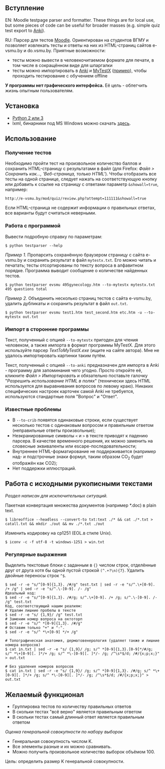 ## Вступление
EN: Moodle testpage parser and formatter. These things are for local use, but some pieces of code can be useful for broader masses (e.g. simple quiz test export to [Anki](http://ankisrs.net)).

RU: Парсер для тестов [Moodle](https://ru.wikipedia.org/wiki/Moodle). Ориентирован на студентов ВГМУ и позволяет извлекать тесты и ответы на них из HTML-страниц сайтов e-vsmu.by и do.vsmu.by. Приятные возможности:

* тесты можно вывести в человекочитаемом формате для печати, в том числе в сокращённом виде для шпаргалки
* тесты можно импортировать в [Anki](http://ankisrs.net) и [MyTestX](http://mytest.klyaksa.net) ([пример](https://github.com/radioxoma/vsmu-scripts/blob/master/tests/mytestx/quiz_unsorted_duplicates.txt)), чтобы проходить тестирование с обучением offline

**У программы нет графического интерфейса.** Её цель - облегчить жизнь опытным пользователям.


## Установка

* [Python 2 или 3](https://www.python.org/downloads/windows/)
* lxml, бинарники под MS Windows можно скачать [здесь](http://www.lfd.uci.edu/~gohlke/pythonlibs/#lxml).


## Использование

### Получение тестов

Необходимо пройти тест на произвольное количество баллов и сохранить HTML-страницу с результатами в файл (для Firefox: *Файл > Сохранить как..., 'Веб-страница, только HTML'*). Чтобы отобразить все тесты на одной странице, следует нажать на соответствующую кнопку или добавить к ссылке на страницу с ответами параметр `&showall=true`, например:

    http://e-vsmu.by/mod/quiz/review.php?attempt=111111&showall=true

Если HTML-страница не содержит информации о правильных ответах, все варианты будут считаться неверными.

### Работа с программой

Вывести подробную справку по параметрам:

    $ python testparser --help

*Пример 1.* Пропарсить сохранённую браузером страницу с сайта e-vsmu.by и сохранить результат в файл `mytestx.txt`. Его можно читать и печатать; тесты отсортированы по тексту вопроса в алфавитном порядке. Программа выводит сообщение о количестве найденных тестов.

    $ python testparser evsmu 495gynecology.htm --to-mytestx mytestx.txt
    495 questions total


*Пример 2.* Объединить несколько страниц тестов с сайта e-vsmu.by, удалить дубликаты и сохранить результат в файл `out.txt`.

    $ python testparser evsmu test1.htm test_second.htm etc.htm -u --to-mytestx out.txt


### Импорт в сторонние программы

Текст, полученный с опцией `--to-mytestx` пригоден для чтения человеком, а также импорта в формат программы MyTestX. Для этого используйте парсер *TextToMyTestX.exe* (ищите на сайте автора). Мне не удалось импортировать картинки таким путём.

Текст, полученный с опцией `--to-anki` предназначен для импорта в Anki - программу для запоминания чего угодно. Просто откройте её, кликните *Файл > Импортировать* и обязательно поставьте галочку "*Разрешить использование HTML в полях*" (технически здесь HTML используется для выравнивания вопросов по левому краю). Никаких специфических настроек карточек самой Anki не требуется, используются стандартные поля "Вопрос" и "Ответ".


### Известные проблемы

* В `--to-crib` появятся одинаковые строки, если существует несколько тестов с одинаковым вопросом и правильным ответом (неправильные ответы произвольные);
* Неэкранированные символы `<` и `>` в тексте приводят к падению парсера. В качестве временного решения, их можно заменить на словесные эквиваленты или escape-последовательности;
* Внутреннее HTML-форматирование не поддерживается (например над- и подстрочные знаки формул, таким образом CO<sub>2</sub> будет отображён как CO2);
* Нет поддержки иллюстраций.


## Работа с исходными рукописными текстами

*Раздел написан для исключительных ситуаций.*

Пакетная конвертация множества документов (например *.doc) в plain text.

    $ libreoffice --headless --convert-to txt:text ./* && cat ./*.txt > catall.txt && mkdir ./out && mv ./*.txt ./out

Изменить кодировку на cp1251 (EOL.в стиле Unix).

    $ iconv -c -f utf-8 -t windows-1251 > win.txt

### Регулярные выражения

Выделить текстовые блоки с заданным в `{}` числом строк, отделённые друг от друга хотя бы одной пустой строкой `(^.+?\n){7}`.
Удалить двойные переносы строк `^$`.

    $ sed -r -e "s/^[0-9]{1,3}. /#/g" test.txt | sed -r -e "s/^.\+[0-9]. /+ /g" | sed -r -e "s/^.\-[0-9]. /- /g"
    Идеальный код:
    $ sed -r -e "s/^[0-9]{1,3}. /#/g; s/^.\+[0-9]. /+ /g; s/^.\-[0-9]. /- /g" test.txt
    Код, соответствующий нашим реалиям:
    # Удалим лишние пробелы в тексте
    $ sed -r -e "s/ {1,9}/ /g" test.txt
    # Заменим номер вопроса на октоторп
    $ sed -r -e "s/^ *[0-9]{1,3}. /#/g"
    # Оставим только "+" и "-".
    $ sed -r -e "s/^ *\+[0-9] */+ /g"

    # Топографическая анатомия, дерматовенерология (удаляет также и лишние номера вопросов)
    $ cat in.txt | sed -r -e "s/ {1,9}/ /g; s/^ *[0-9]{1,3}.[0-9]*/#/g; s/^ *\+[0-9][. ]*/+ /g; s/^ *\-[0-9][. ]*/- /g; /^\s*$/d; /#/{x;p;x;}" > out.txt

    # Без удаления номеров вопросов
    $ cat in.txt | sed -r -e "s/ {1,9}/ /g; s/^ *[0-9]{1,3}. /#/g; s/^ *\+[0-9][. ]*/+ /g; s/^ *\-[0-9][. ]*/- /g; /^\s*$/d; /#/{x;p;x;}" > out.txt


## Желаемый функционал

* Группировка тестов по количеству правильных ответов
* В скольки тестах "всё верно" является правильным ответом
* В скольки тестах самый длинный ответ является правильным ответом

*Оценка генеральной совокупности по набору выборок*

* Генеральная совокупность числом K.
* Все элементы разные и их можно сравнивать.
* Можно получить произвольное количество выборок объёмом 100.

Цель: определить размер K генеральной совокупности.
